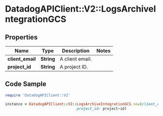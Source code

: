 # DatadogAPIClient::V2::LogsArchiveIntegrationGCS

## Properties

Name | Type | Description | Notes
------------ | ------------- | ------------- | -------------
**client_email** | **String** | A client email. | 
**project_id** | **String** | A project ID. | 

## Code Sample

```ruby
require 'DatadogAPIClient::V2'

instance = DatadogAPIClient::V2::LogsArchiveIntegrationGCS.new(client_email: youremail@example.com,
                                 project_id: project-id)
```


